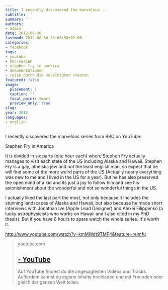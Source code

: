 ```yaml
---
title: I recently discovered the marvelous ...
subtitle: ''
summary: ''
authors:
- admin
date: 2012-06-30
lastmod: 2012-06-30 23:03:50+02:00
categories:
- facebook
tags:
- youtube
- bbc-serien
- stephen fry in america
- dokumentationen
- reise durch die vereinigten staaten
featured: false
image:
  placement: 1
  caption: ''
  focal_point: Smart
  preview_only: true
slug: ''
year: 2012
languages:
- english
---
```


I recently discovered the marvelous series from BBC on YouTube:

Stephen Fry in America

It is divided in six parts (one hour each) where Stephen Fry actually manages to visit each state of the US including Alaska and Hawaii. Stephen Fry is a gay, atheistic jew and not the least english man, so expect that he will find some of the more weird parts of the US (Actually nearly everything was new to me and I lived in the US for a year). But he has also preserved the open mind of a kid and its just a joy to follow him and see his astonishment about the wonderful and not so wonderful things in the US. 

I actually liked the last part the most, not only because it includes the stunning landscapes of Alaska and Hawaii, but also because he made short interviews with Jonathan Ive (Apple Lead Designer) and Alexei Filippenko (a lucky astrophysicists who works on Hawaii and I also cited in my PhD thesis).  But if you have 6 hours to spare watch the whole series. It's worth it.

http://www.youtube.com/watch?v=kmMWdt9TMF4&feature=relmfu
> youtube.com
> ## [ - YouTube](http://www.youtube.com/watch?v=kmMWdt9TMF4)
>
>Auf YouTube findest du die angesagtesten Videos und Tracks. Außerdem kannst du eigene Inhalte hochladen und mit Freunden oder gleich der ganzen Welt teilen.